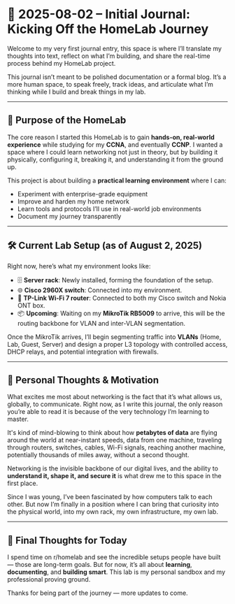 # 🧾 2025-08-02 – Initial Journal: Kicking Off the HomeLab Journey

Welcome to my very first journal entry, this space is where I’ll translate my thoughts into text, reflect on what I’m building, and share the real-time process behind my HomeLab project.

This journal isn’t meant to be polished documentation or a formal blog. It’s a more human space, to speak freely, track ideas, and articulate what I’m thinking while I build and break things in my lab.

---

## 🎯 Purpose of the HomeLab

The core reason I started this HomeLab is to gain **hands-on, real-world experience** while studying for my **CCNA**, and eventually **CCNP**. I wanted a space where I could learn networking not just in theory, but by building it physically, configuring it, breaking it, and understanding it from the ground up.

This project is about building a **practical learning environment** where I can:

- Experiment with enterprise-grade equipment
- Improve and harden my home network
- Learn tools and protocols I’ll use in real-world job environments
- Document my journey transparently

---

## 🛠️ Current Lab Setup (as of August 2, 2025)

Right now, here’s what my environment looks like:

- 🗄️ **Server rack**: Newly installed, forming the foundation of the setup.
- 🌐 **Cisco 2960X switch**: Connected into my environment.
- 📶 **TP-Link Wi-Fi 7 router**: Connected to both my Cisco switch and Nokia ONT box.
- 📦 **Upcoming**: Waiting on my **MikroTik RB5009** to arrive, this will be the routing backbone for VLAN and inter-VLAN segmentation.

Once the MikroTik arrives, I’ll begin segmenting traffic into **VLANs** (Home, Lab, Guest, Server) and design a proper L3 topology with controlled access, DHCP relays, and potential integration with firewalls.

---

## 🧠 Personal Thoughts & Motivation

What excites me most about networking is the fact that it’s what allows us, globally, to communicate. Right now, as I write this journal, the only reason you’re able to read it is because of the very technology I’m learning to master.

It's kind of mind-blowing to think about how **petabytes of data** are flying around the world at near-instant speeds, data from one machine, traveling through routers, switches, cables, Wi-Fi signals, reaching another machine, potentially thousands of miles away, without a second thought.

Networking is the invisible backbone of our digital lives, and the ability to **understand it, shape it, and secure it** is what drew me to this space in the first place.

Since I was young, I’ve been fascinated by how computers talk to each other. But now I’m finally in a position where I can bring that curiosity into the physical world, into my own rack, my own infrastructure, my own lab.

---

## 🌱 Final Thoughts for Today

I spend time on r/homelab and see the incredible setups people have built — those are long-term goals. But for now, it’s all about **learning**, **documenting**, and **building smart**. This lab is my personal sandbox and my professional proving ground.

Thanks for being part of the journey — more updates to come.


